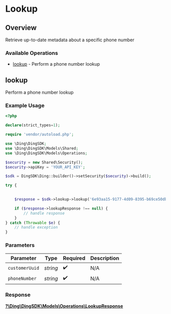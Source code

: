 # Lookup


## Overview

Retrieve up-to-date metadata about a specific phone number

### Available Operations

* [lookup](#lookup) - Perform a phone number lookup

## lookup

Perform a phone number lookup

### Example Usage

```php
<?php

declare(strict_types=1);

require 'vendor/autoload.php';

use \Ding\DingSDK;
use \Ding\DingSDK\Models\Shared;
use \Ding\DingSDK\Models\Operations;

$security = new Shared\Security();
$security->apiKey = 'YOUR_API_KEY';

$sdk = DingSDK\Ding::builder()->setSecurity($security)->build();

try {
    

    $response = $sdk->lookup->lookup('6e93aa15-9177-4d09-8395-b69ce50db1c8', '<value>');

    if ($response->lookupResponse !== null) {
        // handle response
    }
} catch (Throwable $e) {
    // handle exception
}
```

### Parameters

| Parameter          | Type               | Required           | Description        |
| ------------------ | ------------------ | ------------------ | ------------------ |
| `customerUuid`     | *string*           | :heavy_check_mark: | N/A                |
| `phoneNumber`      | *string*           | :heavy_check_mark: | N/A                |


### Response

**[?\Ding\DingSDK\Models\Operations\LookupResponse](../../Models/Operations/LookupResponse.md)**

